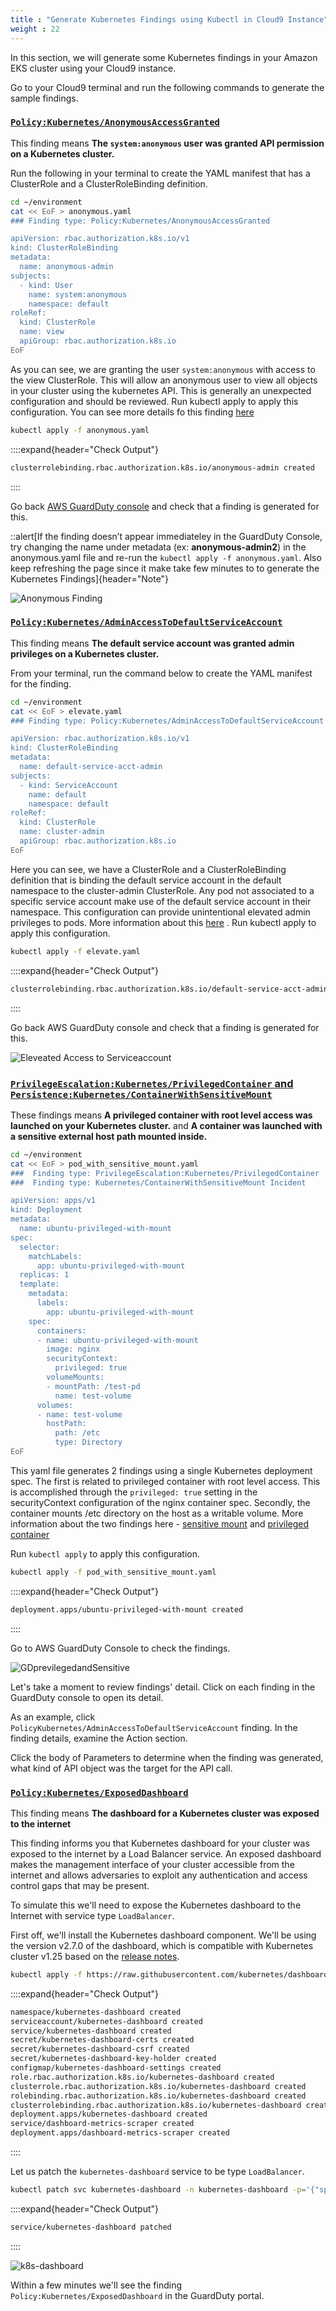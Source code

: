 ```yaml
---
title : "Generate Kubernetes Findings using Kubectl in Cloud9 Instance"
weight : 22
---
```


In this section, we will generate some Kubernetes findings in your Amazon EKS cluster using your Cloud9 instance.

Go to your Cloud9 terminal and run the following commands to generate the sample findings.

### [`Policy:Kubernetes/AnonymousAccessGranted`](https://docs.aws.amazon.com/guardduty/latest/ug/guardduty_finding-types-kubernetes.html#policy-kubernetes-anonymousaccessgranted)

This finding means **The `system:anonymous` user was granted API permission on a Kubernetes cluster.**

Run the following in your terminal to create the YAML manifest that has a ClusterRole and a ClusterRoleBinding definition.

```bash
cd ~/environment
cat << EoF > anonymous.yaml
### Finding type: Policy:Kubernetes/AnonymousAccessGranted

apiVersion: rbac.authorization.k8s.io/v1
kind: ClusterRoleBinding
metadata:
  name: anonymous-admin
subjects:
  - kind: User
    name: system:anonymous
    namespace: default
roleRef:
  kind: ClusterRole
  name: view
  apiGroup: rbac.authorization.k8s.io
EoF
```

As you can see, we are granting the user `system:anonymous` with access to the view ClusterRole. This will allow an anonymous user to view all objects in your cluster using the kubernetes API. This is generally an unexpected configuration and should be reviewed. Run kubectl apply to apply this configuration. You can see more details fo this finding [here](https://docs.aws.amazon.com/guardduty/latest/ug/guardduty_finding-types-kubernetes.html#policy-kubernetes-anonymousaccessgranted) 


```bash
kubectl apply -f anonymous.yaml
```

::::expand{header="Check Output"}
```bash
clusterrolebinding.rbac.authorization.k8s.io/anonymous-admin created
```
::::

Go back [AWS GuardDuty console]([console.aws.amazon.com/guardduty](https://us-west-2.console.aws.amazon.com/guardduty/home?region=us-west-2#/findings?macros=current)) and check that a finding is generated for this.

::alert[If the finding doesn’t appear immediateley in the GuardDuty Console, try changing the name under metadata (ex: **anonymous-admin2**) in the anonymous.yaml file and re-run the `kubectl apply -f anonymous.yaml`. Also keep refreshing the page since it make take few minutes to to generate the Kubernetes Findings]{header="Note"}


![Anonymous Finding](/static/images/detective-controls/AnonFinding.png)


### [`Policy:Kubernetes/AdminAccessToDefaultServiceAccount`](https://docs.aws.amazon.com/guardduty/latest/ug/guardduty_finding-types-kubernetes.html#policy-kubernetes-adminaccesstodefaultserviceaccount)

This finding means **The default service account was granted admin privileges on a Kubernetes cluster.**

From your terminal, run the command below to create the YAML manifest for the finding.


```bash
cd ~/environment
cat << EoF > elevate.yaml
### Finding type: Policy:Kubernetes/AdminAccessToDefaultServiceAccount

apiVersion: rbac.authorization.k8s.io/v1
kind: ClusterRoleBinding
metadata:
  name: default-service-acct-admin
subjects:
  - kind: ServiceAccount
    name: default
    namespace: default
roleRef:
  kind: ClusterRole
  name: cluster-admin
  apiGroup: rbac.authorization.k8s.io
EoF
```

Here you can see, we have a ClusterRole and a ClusterRoleBinding definition that is binding the default service account in the default namespace to the cluster-admin ClusterRole. Any pod not associated to a specific service account make use of the default service account in their namespace. This configuration can provide unintentional elevated admin privileges to pods. More information about this [here](https://docs.aws.amazon.com/guardduty/latest/ug/guardduty_finding-types-kubernetes.html#policy-kubernetes-adminaccesstodefaultserviceaccount)
. Run kubectl apply to apply this configuration.

```bash
kubectl apply -f elevate.yaml
```

::::expand{header="Check Output"}
```bash
clusterrolebinding.rbac.authorization.k8s.io/default-service-acct-admin created
```
::::

Go back AWS GuardDuty console and check that a finding is generated for this.


![Eleveated Access to Serviceaccount](/static/images/detective-controls/eleveatedaccesstoserviceaccount.png)


### [`PrivilegeEscalation:Kubernetes/PrivilegedContainer` and `Persistence:Kubernetes/ContainerWithSensitiveMount`](https://docs.aws.amazon.com/guardduty/latest/ug/guardduty_finding-types-kubernetes.html)

These findings means **A privileged container with root level access was launched on your Kubernetes cluster.** and **A container was launched with a sensitive external host path mounted inside.**


```bash
cd ~/environment
cat << EoF > pod_with_sensitive_mount.yaml
###  Finding type: PrivilegeEscalation:Kubernetes/PrivilegedContainer
###  Finding type: Kubernetes/ContainerWithSensitiveMount Incident

apiVersion: apps/v1
kind: Deployment
metadata:
  name: ubuntu-privileged-with-mount
spec:
  selector:
    matchLabels:
      app: ubuntu-privileged-with-mount
  replicas: 1
  template:
    metadata:
      labels:
        app: ubuntu-privileged-with-mount
    spec:
      containers:
      - name: ubuntu-privileged-with-mount
        image: nginx
        securityContext:
          privileged: true
        volumeMounts:
        - mountPath: /test-pd
          name: test-volume
      volumes:
      - name: test-volume
        hostPath:
          path: /etc
          type: Directory
EoF
```


This yaml file generates 2 findings using a single Kubernetes deployment spec. The first is related to privileged container with root level access. This is accomplished through the `privileged: true` setting in the securityContext configuration of the nginx container spec. Secondly, the container mounts /etc directory on the host as a writable volume. More information about the two findings here - [sensitive mount](https://docs.aws.amazon.com/guardduty/latest/ug/guardduty_finding-types-kubernetes.html#persistence-kubernetes-containerwithsensitivemount)
and [privileged container](https://docs.aws.amazon.com/guardduty/latest/ug/guardduty_finding-types-kubernetes.html#privilegeescalation-kubernetes-privilegedcontainer)


Run `kubectl apply` to apply this configuration.

```bash
kubectl apply -f pod_with_sensitive_mount.yaml
```

::::expand{header="Check Output"}
```bash
deployment.apps/ubuntu-privileged-with-mount created
```
::::


Go to AWS GuardDuty Console to check the findings.

![GDprevilegedandSensitive](/static/images/detective-controls/GDprevilegedandSensitive.png)


Let's take a moment to review findings' detail. Click on each finding in the GuardDuty console to open its detail.

As an example, click `PolicyKubernetes/AdminAccessToDefaultServiceAccount` finding. In the finding details, examine the Action section.

Click the body of Parameters to determine when the finding was generated, what kind of API object was the target for the API call.


### [`Policy:Kubernetes/ExposedDashboard`](https://docs.aws.amazon.com/guardduty/latest/ug/guardduty_finding-types-kubernetes.html#persistence-kubernetes-containerwithsensitivemount)

This finding means **The dashboard for a Kubernetes cluster was exposed to the internet**

This finding informs you that Kubernetes dashboard for your cluster was exposed to the internet by a Load Balancer service. An exposed dashboard makes the management interface of your cluster accessible from the internet and allows adversaries to exploit any authentication and access control gaps that may be present.

To simulate this we'll need to expose the Kubernetes dashboard to the Internet with service type `LoadBalancer`.

First off, we'll install the Kubernetes dashboard component. We'll be using the version v2.7.0 of the dashboard, which is compatible with Kubernetes cluster v1.25 based on the [release notes](https://github.com/kubernetes/dashboard/releases/tag/v2.7.0).

```bash
kubectl apply -f https://raw.githubusercontent.com/kubernetes/dashboard/v2.7.0/aio/deploy/recommended.yaml
```


::::expand{header="Check Output"}
```bash
namespace/kubernetes-dashboard created
serviceaccount/kubernetes-dashboard created
service/kubernetes-dashboard created
secret/kubernetes-dashboard-certs created
secret/kubernetes-dashboard-csrf created
secret/kubernetes-dashboard-key-holder created
configmap/kubernetes-dashboard-settings created
role.rbac.authorization.k8s.io/kubernetes-dashboard created
clusterrole.rbac.authorization.k8s.io/kubernetes-dashboard created
rolebinding.rbac.authorization.k8s.io/kubernetes-dashboard created
clusterrolebinding.rbac.authorization.k8s.io/kubernetes-dashboard created
deployment.apps/kubernetes-dashboard created
service/dashboard-metrics-scraper created
deployment.apps/dashboard-metrics-scraper created
```
::::

Let us patch the `kubernetes-dashboard` service to be type `LoadBalancer`.

```bash
kubectl patch svc kubernetes-dashboard -n kubernetes-dashboard -p='{"spec": {"type": "LoadBalancer"}}'
```

::::expand{header="Check Output"}
```bash
service/kubernetes-dashboard patched
```
::::


![k8s-dashboard](/static/images/detective-controls/k8s-dashboard.png)

Within a few minutes we'll see the finding `Policy:Kubernetes/ExposedDashboard` in the GuardDuty portal.

